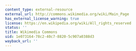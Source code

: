 ```yaml
---
content_type: external-resource
external_url: http://commons.wikimedia.org/wiki/Main_Page
has_external_license_warning: true
license: https://en.wikipedia.org/wiki/All_rights_reserved
status: ''
title: Wikimedia Commons
uid: 1e073164-78c2-40c7-8820-5c907a0388d3
wayback_url: ''
---
```

